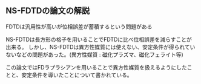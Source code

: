 
## NS-FDTDの論文の解説

FDTDは汎用性が高いが位相誤差が蓄積するという問題がある

NS-FDTDは長方形の格子を用いることでFDTDに比べ位相誤差を減らすことが出来る。
しかし、NS-FDTDは異方性媒質には使えない、安定条件が得られていないなどの問題があった。(異方性媒質 : 磁化プラズマ、磁化フェライト等)


この論文ではFDラプラシアンを用いることで異方性媒質を扱えるようにしたことと、安定条件を導いたことについて書かれている。

